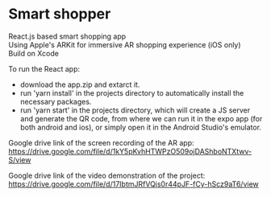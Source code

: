 # Smart shopper
React.js based smart shopping app      
Using Apple's ARKit for immersive AR shopping experience (iOS only)    
Build on Xcode

To run the React app:
 - download the app.zip and extarct it.
 - run 'yarn install' in the projects directory to automatically install the necessary packages.
 - run 'yarn start' in the projects directory, which will create a JS server and generate the QR code, from where we can run it in the expo app (for both android and ios), or simply open it in the Android Studio's emulator.
 
 Google drive link of the screen recording of the AR app:    https://drive.google.com/file/d/1kY5pKvhHTWPzO509ojDAShboNTXtwv-S/view

Google drive link of the video demonstration of the project:
https://drive.google.com/file/d/17IbtmJRfVQjs0r44pJF-fCy-hScz9aT6/view
